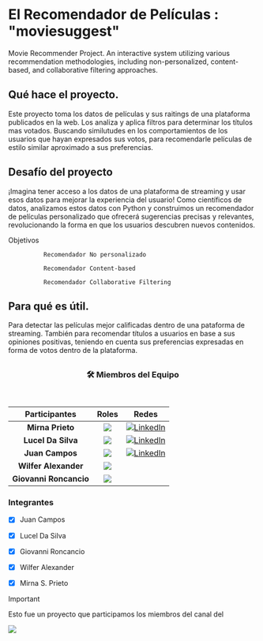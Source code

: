 # El Recomendador de Películas : **"moviesuggest"**
Movie Recommender Project. 
An interactive system utilizing various recommendation methodologies, including non-personalized, content-based, and collaborative filtering approaches.
## Qué hace el proyecto.
Este proyecto toma los datos de películas y sus raitings de una plataforma publicados en la web. Los analiza y aplica filtros para determinar los títulos mas votados. Buscando similutudes en los comportamientos de los usuarios que hayan expresados sus votos, para recomendarle películas de estilo similar aproximado a sus preferencias.

## Desafío del proyecto
¡Imagina tener acceso a los datos de una plataforma de streaming y usar esos datos para mejorar la experiencia del usuario!
Como científicos de datos, analizamos estos datos con Python y construimos un recomendador de películas personalizado que ofrecerá sugerencias precisas y relevantes, revolucionando la forma en que los usuarios descubren nuevos contenidos.

Objetivos
              
              Recomendador No personalizado

              Recomendador Content-based

              Recomendador Collaborative Filtering
              
## Para qué es útil.
Para detectar las películas mejor calificadas dentro de una pataforma de streaming. También para recomendar títulos a usuarios en base a sus opiniones positivas, teniendo en cuenta sus preferencias expresadas en forma de votos dentro de la plataforma.  

## <h3 align="center">🛠️ Miembros del Equipo</h3>
<br>
<div align="center"> 

|Participantes|Roles|Redes|
|:---:|:---:|:---:|
|**Mirna Prieto**|![](https://img.shields.io/badge/DATA%20SCIENTIST-blue?style=for-the-badge)| <a target="_blank" rel="noopener noreferrer" href="https://www.linkedin.com/in/mirna-prieto-990356242/">![LinkedIn](https://img.shields.io/badge/LinkedIn-0077B5?style=for-the-badge&logo=linkedin&logoColor=white)
|**Lucel Da Silva**|![](https://img.shields.io/badge/DATA%20SCIENTIST-blue?style=for-the-badge)| <a target="_blank" rel="noopener noreferrer" href="https://www.linkedin.com/in/jumacaq/">[![LinkedIn](https://img.shields.io/badge/LinkedIn-0077B5?style=for-the-badge&logo=linkedin&logoColor=white)](https://www.linkedin.com/in/luceldasilva/)</a>
|**Juan Campos**|![](https://img.shields.io/badge/DATA%20SCIENTIST-blue?style=for-the-badge)| <a target="_blank" rel="noopener noreferrer" href="https://www.linkedin.com/in/jumacaq/">[![LinkedIn](https://img.shields.io/badge/LinkedIn-0077B5?style=for-the-badge&logo=linkedin&logoColor=white)](https://www.linkedin.com/in/jumacaq/)</a> |
|**Wilfer Alexander**|![](https://img.shields.io/badge/DATA%20SCIENTIST-blue?style=for-the-badge)|
|**Giovanni Roncancio**|![](https://img.shields.io/badge/DATA%20SCIENTIST-blue?style=for-the-badge)|

</div> 

### Integrantes
- [x] Juan Campos
- [x] Lucel Da Silva
- [X] Giovanni Roncancio
- [X] Wilfer Alexander
- [X] Mirna S. Prieto

       
> [!IMPORTANT]
> Esto fue un proyecto que participamos los miembros del canal del
> 
>[![](https://img.shields.io/youtube/channel/subscribers/UCuerQOTskuNkddcT738357g?style=for-the-badge&logo=youtube&label=Bootcamp%20Xperience)](https://www.youtube.com/@BootcampXperience)
